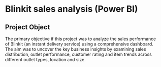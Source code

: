 # Blinkit sales analysis (Power BI)

## Project Object
The primary objective if this project was to analyze the sales performance of Blinkit (an instant delivery service) using a comprehensive dashboard. The aim was to uncover the key business insights by examining sales distribution, outlet performance, customer rating and item trends across different outlet types, location and size.
